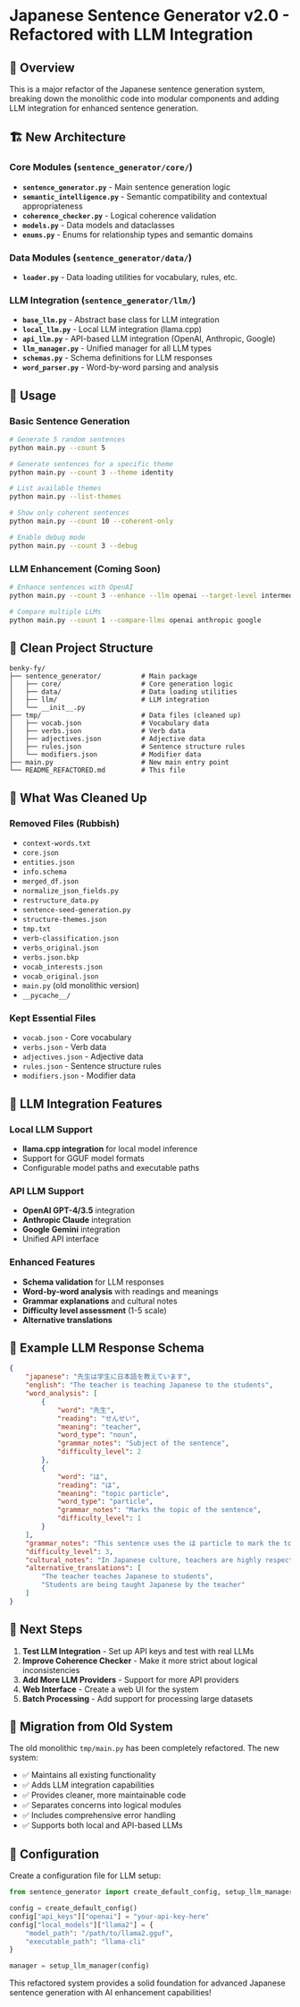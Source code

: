 # Japanese Sentence Generator v2.0 - Refactored with LLM Integration

## 🎯 Overview

This is a major refactor of the Japanese sentence generation system, breaking down the monolithic code into modular components and adding LLM integration for enhanced sentence generation.

## 🏗️ New Architecture

### Core Modules (`sentence_generator/core/`)
- **`sentence_generator.py`** - Main sentence generation logic
- **`semantic_intelligence.py`** - Semantic compatibility and contextual appropriateness
- **`coherence_checker.py`** - Logical coherence validation
- **`models.py`** - Data models and dataclasses
- **`enums.py`** - Enums for relationship types and semantic domains

### Data Modules (`sentence_generator/data/`)
- **`loader.py`** - Data loading utilities for vocabulary, rules, etc.

### LLM Integration (`sentence_generator/llm/`)
- **`base_llm.py`** - Abstract base class for LLM integration
- **`local_llm.py`** - Local LLM integration (llama.cpp)
- **`api_llm.py`** - API-based LLM integration (OpenAI, Anthropic, Google)
- **`llm_manager.py`** - Unified manager for all LLM types
- **`schemas.py`** - Schema definitions for LLM responses
- **`word_parser.py`** - Word-by-word parsing and analysis

## 🚀 Usage

### Basic Sentence Generation
```bash
# Generate 5 random sentences
python main.py --count 5

# Generate sentences for a specific theme
python main.py --count 3 --theme identity

# List available themes
python main.py --list-themes

# Show only coherent sentences
python main.py --count 10 --coherent-only

# Enable debug mode
python main.py --count 3 --debug
```

### LLM Enhancement (Coming Soon)
```bash
# Enhance sentences with OpenAI
python main.py --count 3 --enhance --llm openai --target-level intermediate

# Compare multiple LLMs
python main.py --count 1 --compare-llms openai anthropic google
```

## 📁 Clean Project Structure

```
benky-fy/
├── sentence_generator/          # Main package
│   ├── core/                    # Core generation logic
│   ├── data/                    # Data loading utilities
│   ├── llm/                     # LLM integration
│   └── __init__.py
├── tmp/                         # Data files (cleaned up)
│   ├── vocab.json               # Vocabulary data
│   ├── verbs.json               # Verb data
│   ├── adjectives.json          # Adjective data
│   ├── rules.json               # Sentence structure rules
│   └── modifiers.json           # Modifier data
├── main.py                      # New main entry point
└── README_REFACTORED.md         # This file
```

## 🧹 What Was Cleaned Up

### Removed Files (Rubbish)
- `context-words.txt`
- `core.json`
- `entities.json`
- `info.schema`
- `merged_df.json`
- `normalize_json_fields.py`
- `restructure_data.py`
- `sentence-seed-generation.py`
- `structure-themes.json`
- `tmp.txt`
- `verb-classification.json`
- `verbs_original.json`
- `verbs.json.bkp`
- `vocab_interests.json`
- `vocab_original.json`
- `main.py` (old monolithic version)
- `__pycache__/`

### Kept Essential Files
- `vocab.json` - Core vocabulary
- `verbs.json` - Verb data
- `adjectives.json` - Adjective data
- `rules.json` - Sentence structure rules
- `modifiers.json` - Modifier data

## 🔧 LLM Integration Features

### Local LLM Support
- **llama.cpp integration** for local model inference
- Support for GGUF model formats
- Configurable model paths and executable paths

### API LLM Support
- **OpenAI GPT-4/3.5** integration
- **Anthropic Claude** integration
- **Google Gemini** integration
- Unified API interface

### Enhanced Features
- **Schema validation** for LLM responses
- **Word-by-word analysis** with readings and meanings
- **Grammar explanations** and cultural notes
- **Difficulty level assessment** (1-5 scale)
- **Alternative translations**

## 🎨 Example LLM Response Schema

```json
{
    "japanese": "先生は学生に日本語を教えています",
    "english": "The teacher is teaching Japanese to the students",
    "word_analysis": [
        {
            "word": "先生",
            "reading": "せんせい",
            "meaning": "teacher",
            "word_type": "noun",
            "grammar_notes": "Subject of the sentence",
            "difficulty_level": 2
        },
        {
            "word": "は",
            "reading": "は",
            "meaning": "topic particle",
            "word_type": "particle",
            "grammar_notes": "Marks the topic of the sentence",
            "difficulty_level": 1
        }
    ],
    "grammar_notes": "This sentence uses the は particle to mark the topic and に particle to indicate the indirect object.",
    "difficulty_level": 3,
    "cultural_notes": "In Japanese culture, teachers are highly respected.",
    "alternative_translations": [
        "The teacher teaches Japanese to students",
        "Students are being taught Japanese by the teacher"
    ]
}
```

## 🚧 Next Steps

1. **Test LLM Integration** - Set up API keys and test with real LLMs
2. **Improve Coherence Checker** - Make it more strict about logical inconsistencies
3. **Add More LLM Providers** - Support for more API providers
4. **Web Interface** - Create a web UI for the system
5. **Batch Processing** - Add support for processing large datasets

## 🔄 Migration from Old System

The old monolithic `tmp/main.py` has been completely refactored. The new system:
- ✅ Maintains all existing functionality
- ✅ Adds LLM integration capabilities
- ✅ Provides cleaner, more maintainable code
- ✅ Separates concerns into logical modules
- ✅ Includes comprehensive error handling
- ✅ Supports both local and API-based LLMs

## 📝 Configuration

Create a configuration file for LLM setup:

```python
from sentence_generator import create_default_config, setup_llm_manager

config = create_default_config()
config["api_keys"]["openai"] = "your-api-key-here"
config["local_models"]["llama2"] = {
    "model_path": "/path/to/llama2.gguf",
    "executable_path": "llama-cli"
}

manager = setup_llm_manager(config)
```

This refactored system provides a solid foundation for advanced Japanese sentence generation with AI enhancement capabilities!
